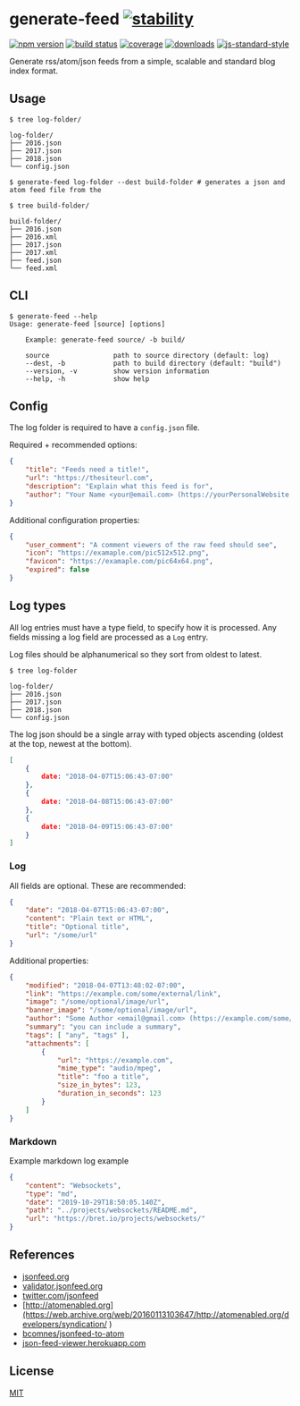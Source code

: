 # generate-feed [![stability][0]][1]

[![npm version][2]][3] [![build status][4]][5] [![coverage][12]][13]
[![downloads][8]][9] [![js-standard-style][10]][11]

Generate rss/atom/json feeds from a simple, scalable and standard blog index format.

## Usage

```console
$ tree log-folder/

log-folder/
├── 2016.json
├── 2017.json
├── 2018.json
└── config.json

$ generate-feed log-folder --dest build-folder # generates a json and atom feed file from the

$ tree build-folder/

build-folder/
├── 2016.json
├── 2016.xml
├── 2017.json
├── 2017.xml
├── feed.json
└── feed.xml
```

## CLI

```console
$ generate-feed --help
Usage: generate-feed [source] [options]

    Example: generate-feed source/ -b build/

    source                path to source directory (default: log)
    --dest, -b            path to build directory (default: "build")
    --version, -v         show version information
    --help, -h            show help

```

## Config

The log folder is required to have a `config.json` file.

Required + recommended options:

```json
{
    "title": "Feeds need a title!",
    "url": "https://thesiteurl.com",
    "description": "Explain what this feed is for",
    "author": "Your Name <your@email.com> (https://yourPersonalWebsite.com)"
}
```

Additional configuration properties:

```json
{
    "user_comment": "A comment viewers of the raw feed should see",
    "icon": "https://examaple.com/pic512x512.png",
    "favicon": "https://examaple.com/pic64x64.png",
    "expired": false
}
```

## Log types

All log entries must have a type field, to specify how it is processed.  Any fields missing a log field are processed as a `Log` entry.

Log files should be alphanumerical so they sort from oldest to latest.

```console
$ tree log-folder

log-folder/
├── 2016.json
├── 2017.json
├── 2018.json
└── config.json
```

The log json should be a single array with typed objects ascending (oldest at the top, newest at the bottom).

```json
[
    {
        date: "2018-04-07T15:06:43-07:00"
    },
    {
        date: "2018-04-08T15:06:43-07:00"
    },
    {
        date: "2018-04-09T15:06:43-07:00"
    }
]
```

### Log

All fields are optional.  These are recommended:

```json
{
    "date": "2018-04-07T15:06:43-07:00",
    "content": "Plain text or HTML",
    "title": "Optional title",
    "url": "/some/url"
}
```

Additional properties:

```json
{
    "modified": "2018-04-07T13:48:02-07:00",
    "link": "https://example.com/some/external/link",
    "image": "/some/optional/image/url",
    "banner_image": "/some/optional/image/url",
    "author": "Some Author <email@gmail.com> (https://example.com/some/external/link)",
    "summary": "you can include a summary",
    "tags": [ "any", "tags" ],
    "attachments": [
        {
            "url": "https://example.com",
            "mime_type": "audio/mpeg",
            "title": "foo a title",
            "size_in_bytes": 123,
            "duration_in_seconds": 123
        }
    ]
}
```

### Markdown

Example markdown log example

```json
{
    "content": "Websockets",
    "type": "md",
    "date": "2019-10-29T18:50:05.140Z",
    "path": "../projects/websockets/README.md",
    "url": "https://bret.io/projects/websockets/"
}
```

## References

- [jsonfeed.org](https://jsonfeed.org)
- [validator.jsonfeed.org](https://validator.jsonfeed.org)
- [twitter.com/jsonfeed](https://twitter.com/jsonfeed)
- [http://atomenabled.org](https://web.archive.org/web/20160113103647/http://atomenabled.org/developers/syndication/ )
- [bcomnes/jsonfeed-to-atom](https://github.com/bcomnes/jsonfeed-to-atom)
- [json-feed-viewer.herokuapp.com](https://json-feed-viewer.herokuapp.com/)

## License
[MIT](https://tldrlegal.com/license/mit-license)

[0]: https://img.shields.io/badge/stability-experimental-orange.svg?style=flat-square
[1]: https://nodejs.org/api/documentation.html#documentation_stability_index
[2]: https://img.shields.io/npm/v/generate-feed.svg?style=flat-square
[3]: https://npmjs.org/package/generate-feed
[4]: https://github.com/bcomnes/generate-feed/workflows/tests/badge.svg?style=flat-square
[5]: https://github.com/bcomnes/generate-feed/actions
[8]: http://img.shields.io/npm/dm/generate-feed.svg?style=flat-square
[9]: https://npmjs.org/package/generate-feed
[10]: https://img.shields.io/badge/code%20style-standard-brightgreen.svg?style=flat-square
[11]: https://github.com/feross/standard
[12]: https://img.shields.io/coveralls/bcomnes/generate-feed/master.svg?style=flat-square
[13]: https://coveralls.io/github/bcomnes/generate-feed

